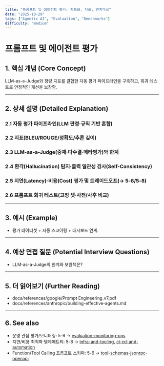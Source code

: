 ```yaml
---
title: "프롬프트 및 에이전트 평가: 자동화, 지표, 벤치마크"
date: "2025-10-29"
tags: ["Agentic AI", "Evaluation", "Benchmarks"]
difficulty: "medium"
---
```


# 프롬프트 및 에이전트 평가

## 1. 핵심 개념 (Core Concept)

LLM-as-a-Judge와 정량 지표를 결합한 자동 평가 파이프라인을 구축하고, 회귀 테스트로 안정적인 개선을 보장함.

---

## 2. 상세 설명 (Detailed Explanation)

### 2.1 자동 평가 파이프라인(LLM 판정·규칙 기반 혼합)
### 2.2 지표(BLEU/ROUGE/정확도/추론 깊이)
### 2.3 LLM-as-a-Judge(중재·다수결·메타평가)와 한계
### 2.4 환각(Hallucination) 탐지·출력 일관성 검사(Self-Consistency)
### 2.5 지연(Latency)·비용(Cost) 평가 및 트레이드오프(→ 5-6/5-8)
### 2.6 프롬프트 회귀 테스트(고정 셋·사전/사후 비교)

---

## 3. 예시 (Example)

- 평가 데이터셋 + 자동 스코어링 + 대시보드 연계.

---

## 4. 예상 면접 질문 (Potential Interview Questions)

- LLM-as-a-Judge의 한계와 보완책은?

---

## 5. 더 읽어보기 (Further Reading)

- docs/references/google/Prompt Engineering_v7.pdf
- docs/references/anthropic/building-effective-agents.md

---

## 6. See also

- 운영 관점 평가/모니터링: 5-6 → [evaluation-monitoring-ops](../5-6-agentops-운영-and-자동화/evaluation-monitoring-ops.md)
- 지연/비용 최적화·텔레메트리: 5-8 → [infra-and-tooling](../5-8-데이터-and-인프라/infra-and-tooling.md), [ci-cd-and-automation](../5-8-데이터-and-인프라/ci-cd-and-automation.md)
- Function/Tool Calling 프롬프트 스키마: 5-9 → [tool-schemas-jsonrpc-openapi](../5-9-보안-and-프로토콜/tool-schemas-jsonrpc-openapi.md)
